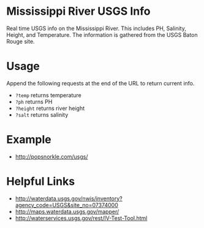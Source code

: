 Mississippi River USGS Info
===========================

Real time USGS info on the Mississippi River. This includes PH, Salinity, Height, and Temperature. The information is gathered from the USGS Baton Rouge site. 

# Usage
Append the following requests at the end of the URL to return current info.
- `?temp` returns temperature
- `?ph` returns PH
- `?height` returns river height
- `?salt` returns salinity

# Example
- http://popsnorkle.com/usgs/

# Helpful Links
- http://waterdata.usgs.gov/nwis/inventory?agency_code=USGS&site_no=07374000
- http://maps.waterdata.usgs.gov/mapper/
- http://waterservices.usgs.gov/rest/IV-Test-Tool.html

